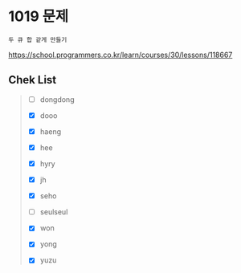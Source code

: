 # 1019 문제

```
두 큐 합 같게 만들기
```

https://school.programmers.co.kr/learn/courses/30/lessons/118667

## Chek List

> - [ ] dongdong
> 
> - [x] dooo
> 
> - [x] haeng
> 
> - [x] hee
> 
> - [x] hyry
> 
> - [x] jh
> 
> - [x] seho
> 
> - [ ] seulseul
> 
> - [x] won
> 
> - [x] yong
> 
> - [x] yuzu